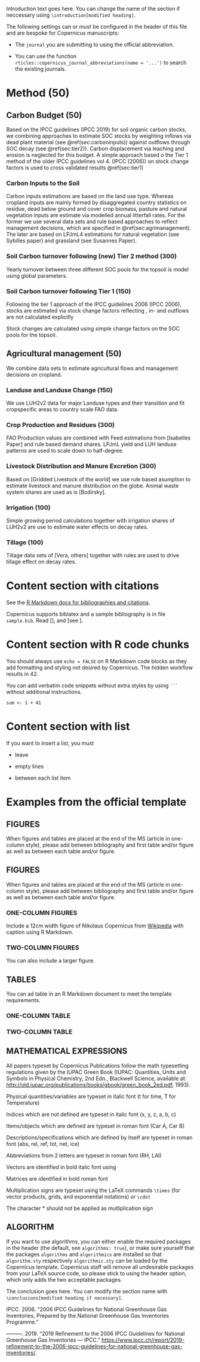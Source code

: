 Introduction text goes here. You can change the name of the section if neccessary using `\introduction[modified heading]`.

The following settings can or must be configured in the header of this file and are bespoke for Copernicus manuscripts:

-   The `journal` you are submitting to using the official abbreviation.

-   You can use the function `rticles::copernicus_journal_abbreviations(name = '...')` to search the existing journals.

Method (50)
===========

<!-- Soil carbon dynamics are modeled using a yearly based SOC model and carbon input and management data. -->
Carbon Budget (50)
------------------

Based on the IPCC guidelines (IPCC 2019) for soil organic carbon stocks, we combining approaches to estimate SOC stocks by weighting inflows via dead plant material (see @ref(sec:carboninputs)) against outflows through SOC decay (see @ref(sec:tier2)). Carbon displacement via leaching and erosion is neglected for this budget. A simple approach based o the Tier 1 method of the older IPCC guidelines vol 4. (IPCC (2006)) on stock change factors is used to cross validated results @ref(sec:tier1)

### Carbon Inputs to the Soil

Carbon inputs estimations are based on the land use type. Whereas cropland inputs are mainly formed by disaggregated country statistics on residue, dead below ground and cover crop biomass, pasture and natural vegetation inputs are estimate via modelled annual litterfall rates. For the former we use several data sets and rule based approaches to reflect management decisions, which are specified in @ref(sec:agrimanagement). The later are based on LPJmL4 estimations for natural vegetation (see Sybilles paper) and grassland (see Susannes Paper).

### Soil Carbon turnover following (new) Tier 2 method (300)

Yearly turnover between three different SOC pools for the topsoil is model using global parameters.

### Soil Carbon turnover following Tier 1 (150)

Following the tier 1 approach of the IPCC guidelines 2006 (IPCC 2006), stocks are estimated via stock change factors reflecting , in- and outflows are not calculated explicitly

Stock changes are calculated using simple change factors on the SOC pools for the topsoil.

Agricultural management (50)
----------------------------

We combine data sets to estimate agricultural flows and management decisions on cropland.

### Landuse and Landuse Change (150)

We use LUH2v2 data for major Landuse types and their transition and fit cropspecific areas to country scale FAO data.

### Crop Production and Residues (300)

FAO Production values are combined with Feed estimations from \[Isabelles Paper\] and rule based demand shares. LPJmL yield and LUH landuse patterns are used to scale down to half-degree.

### Livestock Distribution and Manure Excretion (300)

Based on \[Gridded Livestock of the world\] we use rule based asumption to estimate livestock and manure distribution on the globe. Animal waste system shares are used as is \[Bodirsky\].

### Irrigation (100)

Simple growing period calculations together with irrigation shares of LUH2v2 are use to estimate water effects on decay rates.

### Tillage (100)

Tillage data sets of \[Vera, others\] together with rules are used to drive tillage effect on decay rates.

Content section with citations
==============================

See the [R Markdown docs for bibliographies and citations](http://rmarkdown.rstudio.com/authoring_bibliographies_and_citations.html).

Copernicus supports biblatex and a sample bibliography is in file `sample.bib`. Read \[\], and \[see \].

Content section with R code chunks
==================================

You should always use `echo = FALSE` on R Markdown code blocks as they add formatting and styling not desired by Copernicus. The hidden workflow results in 42.

You can add verbatim code snippets without extra styles by using ```` ``` ```` without additional instructions.

    sum <- 1 + 41

Content section with list
=========================

If you want to insert a list, you must

-   leave

-   empty lines

-   between each list item

Examples from the official template
===================================

FIGURES
-------

When figures and tables are placed at the end of the MS (article in one-column style), please add between bibliography and first table and/or figure as well as between each table and/or figure.

FIGURES
-------

When figures and tables are placed at the end of the MS (article in one-column style), please add between bibliography and first table and/or figure as well as between each table and/or figure.

### ONE-COLUMN FIGURES

Include a 12cm width figure of Nikolaus Copernicus from [Wikipedia](https://en.wikipedia.org/wiki/File:Nikolaus_Kopernikus.jpg) with caption using R Markdown.

### TWO-COLUMN FIGURES

You can also include a larger figure.

TABLES
------

You can ad table in an R Markdown document to meet the template requirements.

### ONE-COLUMN TABLE

### TWO-COLUMN TABLE

MATHEMATICAL EXPRESSIONS
------------------------

All papers typeset by Copernicus Publications follow the math typesetting regulations given by the IUPAC Green Book (IUPAC: Quantities, Units and Symbols in Physical Chemistry, 2nd Edn., Blackwell Science, available at: <http://old.iupac.org/publications/books/gbook/green_book_2ed.pdf>, 1993).

Physical quantities/variables are typeset in italic font (t for time, T for Temperature)

Indices which are not defined are typeset in italic font (x, y, z, a, b, c)

Items/objects which are defined are typeset in roman font (Car A, Car B)

Descriptions/specifications which are defined by itself are typeset in roman font (abs, rel, ref, tot, net, ice)

Abbreviations from 2 letters are typeset in roman font (RH, LAI)

Vectors are identified in bold italic font using

Matrices are identified in bold roman font

Multiplication signs are typeset using the LaTeX commands `\times` (for vector products, grids, and exponential notations) or `\cdot`

The character \* should not be applied as mutliplication sign

ALGORITHM
---------

If you want to use algorithms, you can either enable the required packages in the header (the default, see `algorithms: true`), or make sure yourself that the packages `algorithms` and `algorithmicx` are installed so that `algorithm.sty` respectively `algorithmic.sty` can be loaded by the Copernicus template. Copernicus staff will remove all undesirable packages from your LaTeX source code, so please stick to using the header option, which only adds the two acceptable packages.

The conclusion goes here. You can modify the section name with `\conclusions[modified heading if necessary]`.

IPCC. 2006. “2006 IPCC Guidelines for National Greenhouse Gas Inventories, Prepared by the National Greenhouse Gas Inventories Programme.”

———. 2019. “2019 Refinement to the 2006 IPCC Guidelines for National Greenhouse Gas Inventories — IPCC.” <https://www.ipcc.ch/report/2019-refinement-to-the-2006-ipcc-guidelines-for-national-greenhouse-gas-inventories/>.
